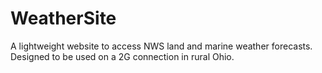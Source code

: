 # WeatherSite

A lightweight website to access NWS land and marine weather forecasts.
Designed to be used on a 2G connection in rural Ohio.
